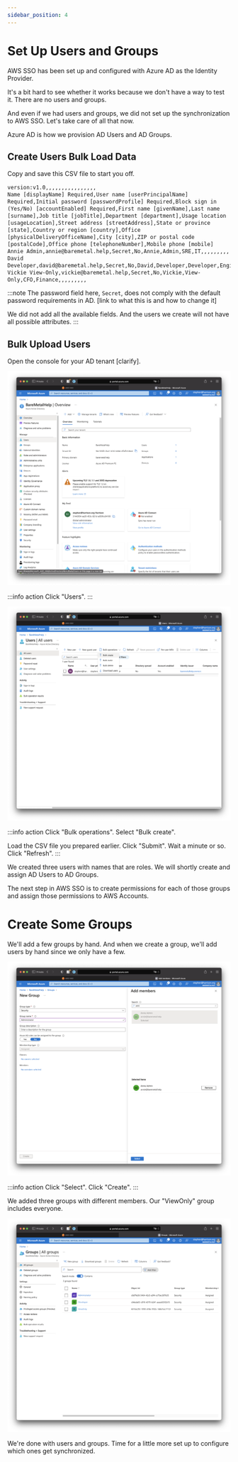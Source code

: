 ```yaml
---
sidebar_position: 4
---
```


# Set Up Users and Groups

AWS SSO has been set up and configured with Azure AD as the Identity Provider.

It's a bit hard to see whether it works because we don't have a way to test it. There are no users and groups.

And even if we had users and groups, we did not set up the synchronization to AWS SSO. Let's take care of all that now.

Azure AD is how we provision AD Users and AD Groups.

## Create Users Bulk Load Data

Copy and save this CSV file to start you off.

```csv
version:v1.0,,,,,,,,,,,,,,,,
Name [displayName] Required,User name [userPrincipalName] Required,Initial password [passwordProfile] Required,Block sign in (Yes/No) [accountEnabled] Required,First name [givenName],Last name [surname],Job title [jobTitle],Department [department],Usage location [usageLocation],Street address [streetAddress],State or province [state],Country or region [country],Office [physicalDeliveryOfficeName],City [city],ZIP or postal code [postalCode],Office phone [telephoneNumber],Mobile phone [mobile]
Annie Admin,annie@baremetal.help,Secret,No,Annie,Admin,SRE,IT,,,,,,,,,
David Developer,david@baremetal.help,Secret,No,David,Developer,Developer,Engineering,,,,,,,,,
Vickie View-Only,vickie@baremetal.help,Secret,No,Vickie,View-Only,CFO,Finance,,,,,,,,,
```

:::note
The password field here, `Secret`, does not comply with the default password requirements in AD. [link to what this is and how to change it]

We did not add all the available fields. And the users we create will not have all possible attributes.
:::

## Bulk Upload Users

Open the console for your AD tenant [clarify].

![](images/ad-console-click-users.png)

:::info action
Click "Users".
:::

![](images/bulk-load-users-menu.png)

:::info action
Click "Bulk operations". Select "Bulk create".

Load the CSV file you prepared earlier. Click "Submit". Wait a minute or so. Click "Refresh".
:::

We created three users with names that are roles. We will shortly create and assign AD Users to AD Groups.

The next step in AWS SSO is to create permissions for each of those groups and assign those permissions to AWS Accounts.

# Create Some Groups

We'll add a few groups by hand. And when we create a group, we'll add users by hand since we only have a few.

![](images/create-a-group.png)

:::info action
Click "Select". Click "Create".
:::

We added three groups with different members. Our "ViewOnly" group includes everyone.

![](images/groups-complete.png)

We're done with users and groups. Time for a little more set up to configure which ones get synchronized.
